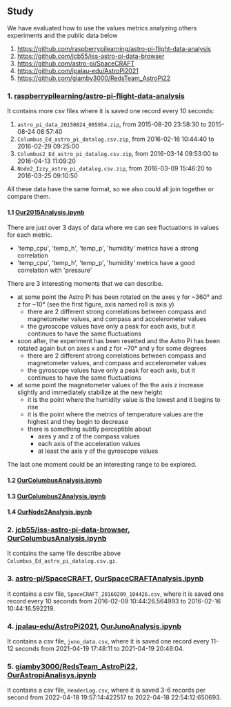 ## Study

We have evaluated how to use the values metrics analyzing others experiments and the public data below
1. https://github.com/raspberrypilearning/astro-pi-flight-data-analysis
2. https://github.com/jcb55/iss-astro-pi-data-browser
3. https://github.com/astro-pi/SpaceCRAFT
4. https://github.com/jpalau-edu/AstroPi2021
5. https://github.com/giamby3000/RedsTeam_AstroPi22

### 1. [raspberrypilearning/astro-pi-flight-data-analysis](https://github.com/raspberrypilearning/astro-pi-flight-data-analysis)

It contains more csv files where it is saved one record every 10 seconds:

1. `astro_pi_data_20150824_085954.zip`, from 2015-08-20 23:58:30 to 2015-08-24 08:57:40
2. `Columbus_Ed_astro_pi_datalog.csv.zip`, from 2016-02-16 10:44:40 to 2016-02-29 09:25:00
3. `Columbus2_Ed_astro_pi_datalog.csv.zip`, from 2016-03-14 09:53:00 to 2016-04-13 11:09:20
4. `Node2_Izzy_astro_pi_datalog.csv.zip`, from 2016-03-09 15:46:20 to 2016-03-25 09:10:50

All these data have the same format, so we also could all join together or compare them.

#### 1.1 [Our2015Analysis.ipynb](Our2015Analysis.ipynb)

There are just over 3 days of data where we can see fluctuations in values for each metric.
* 'temp_cpu', 'temp_h', 'temp_p', 'humidity' metrics have a strong correlation
* 'temp_cpu', 'temp_h', 'temp_p', 'humidity' metrics have a good correlation with 'pressure'

There are 3 interesting moments that we can describe.
* at some point the Astro Pi has been rotated on the axes y for ~360° and z for ~10° (see the first figure, axis named roll is axis y)
  * there are 2 different strong correlations between compass and magnetometer values, and compass and accelerometer values
  * the gyroscope values have only a peak for each axis, but it continues to have the same fluctuations
* soon after, the experiment has been resetted and the Astro Pi has been rotated again but on axes x and z for ~70° and y for some degrees
  * there are 2 different strong correlations between compass and magnetometer values, and compass and accelerometer values
  * the gyroscope values have only a peak for each axis, but it continues to have the same fluctuations
* at some point the magnetometer values of the the axis z increase slightly and immediately stabilize at the new height
    * it is the point where the humidity value is the lowest and it begins to rise
    * it is the point where the metrics of temperature values are the highest and they begin to decrease
    * there is something subtly perceptible about
      * axes y and z of the compass values
      * each axis of the acceleration values
      * at least the axis y of the gyroscope values

The last one moment could be an interesting range to be explored.

#### 1.2 [OurColumbusAnalysis.ipynb](OurColumbusAnalysis.ipynb)

#### 1.3 [OurColumbus2Analysis.ipynb](OurColumbus2Analysis.ipynb)

#### 1.4 [OurNode2Analysis.ipynb](OurNode2Analysis.ipynb)

### 2. [jcb55/iss-astro-pi-data-browser](https://github.com/jcb55/iss-astro-pi-data-browser), [OurColumbusAnalysis.ipynb](OurColumbusAnalysis.ipynb)

It contains the same file describe above `Columbus_Ed_astro_pi_datalog.csv.gz`.

### 3. [astro-pi/SpaceCRAFT](https://github.com/astro-pi/SpaceCRAFT), [OurSpaceCRAFTAnalysis.ipynb](OurSpaceCRAFTAnalysis.ipynb)

It contains a csv file, `SpaceCRAFT_20160209_104426.csv`, where it is saved one record every 10 seconds from 2016-02-09 10:44:26.564993 to 2016-02-16 10:44:16.592219.

### 4. [jpalau-edu/AstroPi2021](https://github.com/jpalau-edu/AstroPi2021), [OurJunoAnalysis.ipynb](OurJunoAnalysis.ipynb)

It contains a csv file, `juno_data.csv`, where it is saved one record every 11-12 seconds from 2021-04-19 17:48:11 to 2021-04-19 20:46:04.

### 5. [giamby3000/RedsTeam_AstroPi22](https://github.com/giamby3000/RedsTeam_AstroPi22), [OurAstropiAnalisys.ipynb](OurAstropiAnalisys.ipynb)

It contains a csv file, `HeaderLog.csv`, where it is saved 3-6 records per second from 2022-04-18 19:57:14:422517 to 2022-04-18 22:54:12:650693.

